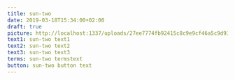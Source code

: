 ```yaml
---
title: sun-two
date: 2019-03-18T15:34:00+02:00
draft: true
picture: http://localhost:1337/uploads/27ee7774fb92415c8c9e9cf46a5c9d93.jpg
text1: sun-two text1
text2: sun-two text2
text3: sun-two text3
terms: sun-two termstext
button: sun-two button text
---
```

